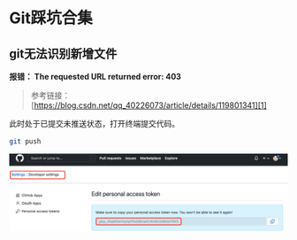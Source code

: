 # Git踩坑合集

## git无法识别新增文件

**报错： The requested URL returned error: 403**

> 参考链接：[https://blog.csdn.net/qq_40226073/article/details/119801341][1]

此时处于已提交未推送状态，打开终端提交代码。
```sh
git push
```
![截图](token_screenshot.jpg)


[1]:https://blog.csdn.net/qq_40226073/article/details/119801341